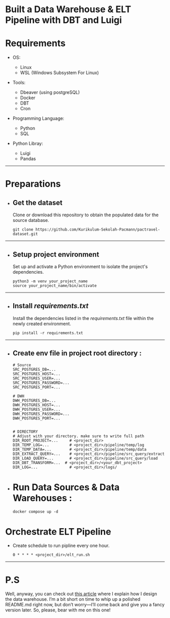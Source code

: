 # Built a Data Warehouse & ELT Pipeline with DBT and Luigi

# Requirements

- OS:
    - Linux
    - WSL (Windows Subsystem For Linux)
      
- Tools:
    - Dbeaver (using postgreSQL)
    - Docker
    - DBT
    - Cron
      
- Programming Language:
    - Python
    - SQL
      
- Python Libray:
    - Luigi
    - Pandas


---

# Preparations

- ## Get the dataset

  Clone or download this repository to obtain the populated data for the source database.

  ```
  git clone https://github.com/Kurikulum-Sekolah-Pacmann/pactravel-dataset.git
  ```

---

- ## Setup project environment

  Set up and activate a Python environment to isolate the project's dependencies.
  
  ```
  python3 -m venv your_project_name         
  source your_project_name/bin/activate    
  ```

---
- ## Install _requirements.txt_
  
  Install the dependencies listed in the _requirements.txt_ file within the newly created environment.
  
  ```
  pip install -r requirements.txt
  ```

---

- ## Create env file in project root directory :
  ```
  # Source
  SRC_POSTGRES_DB=...
  SRC_POSTGRES_HOST=...
  SRC_POSTGRES_USER=...
  SRC_POSTGRES_PASSWORD=...
  SRC_POSTGRES_PORT=...

  # DWH
  DWH_POSTGRES_DB=...
  DWH_POSTGRES_HOST=...
  DWH_POSTGRES_USER=...
  DWH_POSTGRES_PASSWORD=...
  DWH_POSTGRES_PORT=...


  # DIRECTORY
  # Adjust with your directory. make sure to write full path
  DIR_ROOT_PROJECT=...     # <project_dir>
  DIR_TEMP_LOG=...         # <project_dir>/pipeline/temp/log
  DIR_TEMP_DATA=...        # <project_dir>/pipeline/temp/data
  DIR_EXTRACT_QUERY=...    # <project_dir>/pipeline/src_query/extract
  DIR_LOAD_QUERY=...       # <project_dir>/pipeline/src_query/load
  DIR_DBT_TRANSFORM=...  # <project_dir>/<your_dbt_project>
  DIR_LOG=...              # <project_dir>/logs/
    ```

- # Run Data Sources & Data Warehouses :
  ```
  docker compose up -d
  ```

# Orchestrate ELT Pipeline
- Create schedule to run pipline every one hour.
  ```
  0 * * * * <project_dir>/elt_run.sh
  ```
---

# P.S

Well, anyway, you can check out [this article](https://medium.com/@fajariana.tm/dimensional-modeling-and-elt-automation-for-online-travel-agencies-a-case-study-with-dbt-and-luigi-f3a4061e9bba) where I explain how I design the data warehouse. I’m a bit short on time to whip up a polished README.md right now, but don’t worry—I’ll come back and give you a fancy version later. So, please, bear with me on this one!